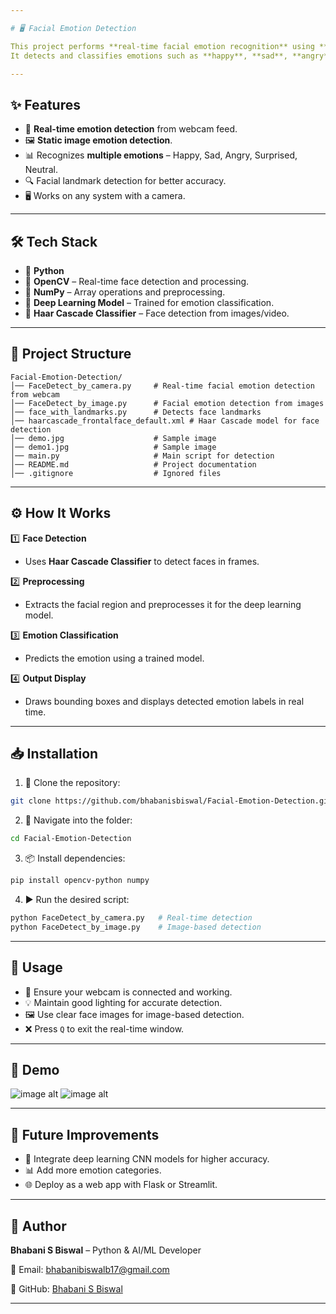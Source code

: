 ```yaml
---

# 🖥 Facial Emotion Detection

This project performs **real-time facial emotion recognition** using **deep learning** 🧠 and **OpenCV** 📷.
It detects and classifies emotions such as **happy**, **sad**, **angry**, **surprised**, and **neutral** 😐 from facial expressions.

---
```


## ✨ Features

* 🎥 **Real-time emotion detection** from webcam feed.
* 🖼 **Static image emotion detection**.
* 📊 Recognizes **multiple emotions** – Happy, Sad, Angry, Surprised, Neutral.
* 🔍 Facial landmark detection for better accuracy.
* 🖥 Works on any system with a camera.

---

## 🛠 Tech Stack

* 🐍 **Python**
* 🎥 **OpenCV** – Real-time face detection and processing.
* 🔢 **NumPy** – Array operations and preprocessing.
* 🤖 **Deep Learning Model** – Trained for emotion classification.
* 📁 **Haar Cascade Classifier** – Face detection from images/video.

---

## 📂 Project Structure

```
Facial-Emotion-Detection/
│── FaceDetect_by_camera.py     # Real-time facial emotion detection from webcam
│── FaceDetect_by_image.py      # Facial emotion detection from images
│── face_with_landmarks.py      # Detects face landmarks
│── haarcascade_frontalface_default.xml # Haar Cascade model for face detection
│── demo.jpg                    # Sample image
│── demo1.jpg                   # Sample image
│── main.py                     # Main script for detection
│── README.md                   # Project documentation
│── .gitignore                  # Ignored files
```

---

## ⚙ How It Works

1️⃣ **Face Detection**

* Uses **Haar Cascade Classifier** to detect faces in frames.

2️⃣ **Preprocessing**

* Extracts the facial region and preprocesses it for the deep learning model.

3️⃣ **Emotion Classification**

* Predicts the emotion using a trained model.

4️⃣ **Output Display**

* Draws bounding boxes and displays detected emotion labels in real time.

---

## 📥 Installation

1. 📂 Clone the repository:

```bash
git clone https://github.com/bhabanisbiswal/Facial-Emotion-Detection.git
```

2. 📁 Navigate into the folder:

```bash
cd Facial-Emotion-Detection
```

3. 📦 Install dependencies:

```bash
pip install opencv-python numpy
```

4. ▶ Run the desired script:

```bash
python FaceDetect_by_camera.py   # Real-time detection
python FaceDetect_by_image.py    # Image-based detection
```

---

## 🚀 Usage

* 🎥 Ensure your webcam is connected and working.
* 💡 Maintain good lighting for accurate detection.
* 🖼 Use clear face images for image-based detection.
* ❌ Press `Q` to exit the real-time window.

---

## 📸 Demo

![image alt](.jpg)
![image alt](.jpg)

---

## 🔮 Future Improvements

* 🤖 Integrate deep learning CNN models for higher accuracy.
* 📊 Add more emotion categories.
* 🌐 Deploy as a web app with Flask or Streamlit.

---

## 👤 Author

**Bhabani S Biswal** – Python & AI/ML Developer

📧 Email: [bhabanibiswalb17@gmail.com](mailto:bhabanibiswalb17@gmail.com)

🔗 GitHub: [Bhabani S Biswal](https://github.com/bhabanisbiswal)

---
